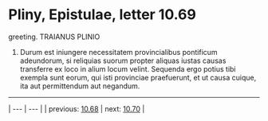 # Pliny, Epistulae, letter 10.69

greeting. TRAIANUS PLINIO



1. Durum est iniungere necessitatem provincialibus pontificum adeundorum, si reliquias suorum propter aliquas iustas causas transferre ex loco in alium locum velint. Sequenda ergo potius tibi exempla sunt eorum, qui isti provinciae praefuerunt, et ut causa cuique, ita aut permittendum aut negandum.



---

| --- | --- |
| previous: [10.68](../10.68/) | next: [10.70](../10.70/) |